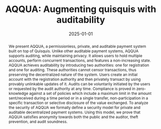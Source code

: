 ---
title: "AQQUA: Augmenting quisquis with auditability"
collection: publications
category: conferences
permalink: /publication/2025-01-01-AQQUA-Augmenting-quisquis-with-auditability
date: 2025-01-01
venue: 'In the proceedings of International Conference on Applied Cryptography and Network Security'
citation: 'Papadoulis, G., Balla, D., Grontas, P., Pagourtzis, A. (2025). AQQUA: Augmenting Quisquis with Auditability. In: Fischlin, M., Moonsamy, V. (eds) Applied Cryptography and Network Security. ACNS 2025. Lecture Notes in Computer Science, vol 15826. Springer, Cham. https://doi.org/10.1007/978-3-031-95764-2_12'
abstract: 'We present AQQUA, a permissionless, private, and auditable payment system built on top of Quisquis. Unlike other auditable payment systems, AQQUA supports auditing, while maintaining privacy. It allows users to hold multiple accounts, perform concurrent transactions, and features a non-increasing state. AQQUA achieves auditability by introducing two authorities: one for registration and one for auditing. These authorities cannot censor transactions, thus preserving the decentralized nature of the system. Users create an initial account with the registration authority and then privately transact by using provably unlinkable updates of it. Audits can be voluntarily initiated by the users or requested by the audit authority at any time. Compliance is proved in zero-knowledge against a set of policies which include a maximum limit in the amount sent/received during a time period or in a single transfer, non-participation in a specific transaction or selective disclosure of the value exchanged. To analyze the security of AQQUA we formally define a security model for private and auditable decentralized payment systems. Using this model, we prove that AQQUA satisfies anonymity towards both the public and the auditor, theft prevention, and audit soundness.'
---